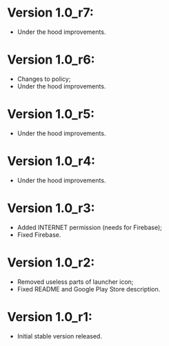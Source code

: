 # Version 1.0_r7:
- Under the hood improvements.

# Version 1.0_r6:
- Changes to policy;
- Under the hood improvements.

# Version 1.0_r5:
- Under the hood improvements.

# Version 1.0_r4:
- Under the hood improvements.

# Version 1.0_r3:
- Added INTERNET permission (needs for Firebase);
- Fixed Firebase.

# Version 1.0_r2:
- Removed useless parts of launcher icon;
- Fixed README and Google Play Store description.

# Version 1.0_r1:
- Initial stable version released.
